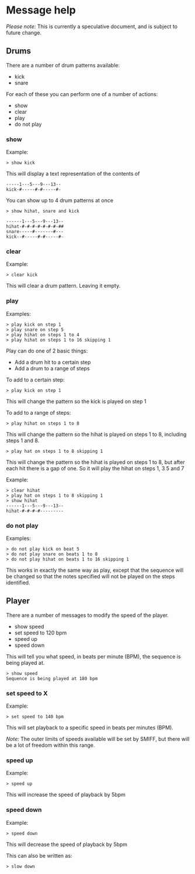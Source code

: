 # Message help

*Please note:* This is currently a speculative document, and is subject to future change.

## Drums

There are a number of drum patterns available:

* kick
* snare

For each of these you can perform one of a number of actions:

* show
* clear
* play
* do not play

### show

Example:

```
> show kick
```

This will display a text representation of the contents of 

```
-----1---5---9---13--     
kick-#-----#-#-----#-
```
You can show up to 4 drum patterns at once

```
> show hihat, snare and kick
```

```
------1---5---9---13-- 
hihat-#-#-#-#-#-#-#-##
snare-----#-------#---
kick--#-----#-#-----#-
```

### clear

Example:

```
> clear kick
```

This will clear a drum pattern. Leaving it empty.

### play

Examples:

```
> play kick on step 1
> play snare on step 5
> play hihat on steps 1 to 4
> play hihat on steps 1 to 16 skipping 1
```


Play can do one of 2 basic things:

* Add a drum hit to a certain step
* Add a drum to a range of steps

To add to a certain step:

```
> play kick on step 1
```

This will change the pattern so the kick is played on step 1

To add to a range of steps:

```
> play hihat on steps 1 to 8
```

This will change the pattern so the hihat is played on steps 1 to 8, including steps 1 and 8.

```
> play hat on steps 1 to 8 skipping 1
```

This will change the pattern so the hihat is played on steps 1 to 8, but after each hit there is a gap of one. So it will play the hihat on steps 1, 3 5 and 7

Example:

```
> clear hihat
> play hat on steps 1 to 8 skipping 1
> show hihat
------1---5---9---13--
hihat-#-#-#-#---------
```

### do not play

Examples:

```
> do not play kick on beat 5
> do not play snare on beats 1 to 8
> do not play hihat on beats 1 to 16 skipping 1
```

This works in exactly the same way as play, except that the sequence will be changed so that the notes specified will not be played on the steps identified.

## Player

There are a number of messages to modify the speed of the player.

* show speed
* set speed to 120 bpm
* speed up
* speed down

This will tell you what speed, in beats per minute (BPM), the sequence is being played at.

```
> show speed
Sequence is being played at 180 bpm
```

### set speed to X

Example:

```
> set speed to 140 bpm
```

This will set playback to a specific speed in beats per minutes (BPM).

*Note:* The outer limits of speeds available will be set by SMIFF, but there will be a lot of freedom within this range.

### speed up

Example:

```
> speed up
```

This will increase the speed of playback by 5bpm

### speed down 

Example:

```
> speed down
```

This will decrease the speed of playback by 5bpm

This can also be written as:

```
> slow down
```
